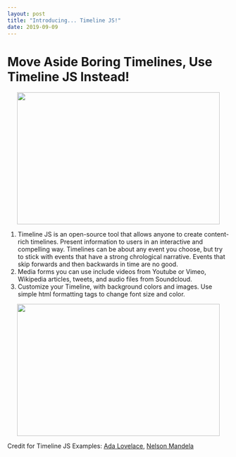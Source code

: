 ```yaml
---
layout: post
title: "Introducing... Timeline JS!"
date: 2019-09-09
---
```

# Move Aside Boring Timelines, Use Timeline JS Instead! #

<p align="center"> 
  <img width="460" height="300" src="https://user-images.githubusercontent.com/54911846/65169905-9033e800-da15-11e9-93e1-7f8d703983bf.png">
</p>

1. Timeline JS is an open-source tool that allows anyone to create content-rich timelines. Present information to users in an interactive and compelling way. Timelines can be about any event you choose, but try to stick with events that have a strong chrological narrative. Events that skip forwards and then backwards in time are no good.
2. Media forms you can use include videos from Youtube or Vimeo, Wikipedia articles, tweets, and audio files from Soundcloud.
3. Customize your Timeline, with background colors and images. Use simple html formatting tags to change font size and color.

<p align="center">
  <img width="460" height="300" src="https://user-images.githubusercontent.com/54911846/65170386-878fe180-da16-11e9-832b-7e42c5df86d6.png">
</p>

Credit for Timeline JS Examples: [Ada Lovelace](https://timeline.knightlab.com/), [Nelson Mandela](http://world.time.com/2013/12/05/nelson-mandelas-extraordinary-life-an-interactive-timeline/)
